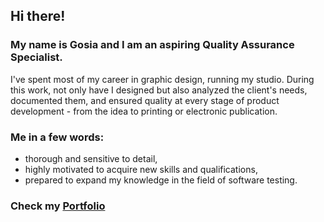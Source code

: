 ## Hi there!
### My name is Gosia and I am an aspiring Quality Assurance Specialist.
I've spent most of my career in graphic design, running my studio. During this work, not only have I designed but also analyzed the client's needs, documented them, and ensured quality at every stage of product development - from the idea to printing or electronic publication. </br>
### Me in a few words: 
 - thorough and sensitive to detail,</br>
 - highly motivated to acquire new skills and qualifications,</br>
 - prepared to expand my knowledge in the field of software testing.
### Check my [Portfolio](https://github.com/malgorzataprasolek/portfolio)
